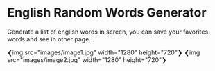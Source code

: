 # English Random Words Generator

Generate a list of english words in screen, you can save your favorites words and see in other page.

❮img src="images/image1.jpg" width="1280" height="720"❯
❮img src="images/image2.jpg" width="1280" height="720"❯
